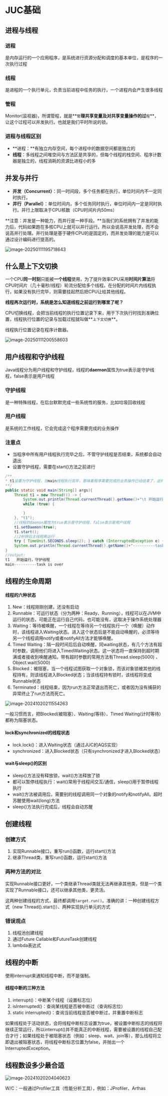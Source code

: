 # JUC基础



## 进程与线程

### 进程

是内存运行的一个应用程序，是系统进行资源分配和调度的基本单位，是程序的一次执行过程

### 线程

是进程的一个执行单元，负责当前进程中任务的执行，一个进程内会产生很多线程

### 管程

Monitor(监视器)，所谓管程，就是**`管`**理共享变量及对共享变量操作的过**`程`**，让这个过程可以并发执行。也就是我们平时所说的锁。

### 进程与线程区别

- **进程：**有独立内存空间，每个进程中的数据空间都是独立的
- **线程**：多线程之间堆空间与方法区是共享的，但每个线程的栈空间、程序计数器是独立的，线程消耗的资源比进程小的多

## 并发与并行

- **并发（Concurrent）**：同一时间段，多个任务都在执行，单位时间内不⼀定同时执行。
- **并行（Parallel）**：单位时间内，多个任务同时执行，单位时间内一定是同时执行。并行上限取决于CPU核数（CPU时间片内50ms）

**注意：并发是一种能力，而并行是一种手段。**当我们的系统拥有了并发的能力后，代码如果跑在多核CPU上就可以并行运行。所以会说高并发处理，而不会说高并行处理。并行处理是基于硬件CPU的是固定的，而并发处理的能力是可以通过设计编码进行提高的。

![image-20250111195718643](assets/image-20250111195718643.png)

## 什么是上下文切换

一个CPU**同一时刻**只能被**一个线程**使用，为了提升效率CPU采用**时间片算法**将CPU时间片（几十毫秒/线程）轮流分配给多个线程。在分配的时间片内线程执行，如果没有执行完毕，则需要挂起然后把CPU让给其他线程。

**线程再次运行时，系统是怎么知道线程之前运行到哪里了呢？**

CPU切换线程，会把当前线程的执行位置记录下来，用于下次执行时找到准确位置，线程执行位置的记录与加载过程就叫做**`上下文切换`**。

线程执行位置记录在程序计数器。

![image-20250111200558603](assets/image-20250111200558603.png)



## 用户线程和守护线程

Java线程分为用户线程和守护线程，线程的**daemon**属性为true表示是守护线程，false表示是用户线程

### 守护线程

是一种特殊线程，在后台默默完成一些系统性的服务，比如垃圾回收线程

### 用户线程

是系统的工作线程，它会完成这个程序需要完成的业务操作

### 注意点

- 当程序中所有用户线程执行完毕之后，不管守护线程是否结束，系统都会自动退出
- 设置守护线程，需要在start()方法之前进行

```java
/**
* t1设置为守护线程，当main线程执行完毕，意味着程序需要完成的业务操作已经结束了，此时虽然守护线程t1还未执行结束，但是系统也自动退出了。所以当系统只剩下守护进程的时候，java虚拟机会自动退出。
**/
public static void main(String[] args){
    Thread t1 = new Thread(() -> {
        System.out.println(Thread.currentThread().getName()+"\t 开始运行，"+(Thread.currentThread().isDaemon() ? "守护线程":"用户线程"));
        while (true) {

        }
    }, "t1");
    //线程的daemon属性为true表示是守护线程，false表示是用户线程
    t1.setDaemon(true);
    t1.start();
    //2秒钟后主线程再运行
    try { TimeUnit.SECONDS.sleep(2); } catch (InterruptedException e) { e.printStackTrace(); }
    System.out.println(Thread.currentThread().getName()+"----------task is over");
}
//output:
t1	 开始运行，守护线程
main----------task is over
```

## 线程的生命周期

#### 线程的六种状态

1. New：线程刚刚创建，还没有启动
2. Runnable：可运行状态（分为两种：Ready、Running），线程可以在JVM中运行的状态，可能正在运行自己代码，也可能没有，这取决于操作系统处理器
3. Waiting：等待被唤醒，一个线程在等待另一个线程执行一个（唤醒）动作时，该线程进入Waiting状态。进入这个状态后是不能自动唤醒的，必须等待另一个线程调用notify或者notifyAll方法才能够唤醒。
4. Timed Waiting：隔一段时间后后自动唤醒，同waiting状态，有几个方法有超时参数，调用他们将进入TimedWaiting状态。这一状态将一直保持到超时期满或者接收到唤醒通知。带有超时参数的常用方法有Thread.sleep(5000) 、Object.wait(5000)
5. Blocked：被阻塞，当一个线程试图获取一个对象锁，而该对象锁被其他的线程持有，则该线程进入Blocked状态；当该线程持有锁时，该线程将变成Runnable状态
6. Terminated：线程结束，因为run方法正常退出而死亡，或者因为没有捕获的异常终止了run方法而死亡。

![image-20241020211554263](assets/image-20241020211554263.png)

一般习惯而言，把Blocked(被阻塞）、Waiting(等待）、Timed Waiting(计时等待）都称为阻塞状态。

#### lock和synchronized的线程状态

- lock.lock()：进入Waiting状态（通过JUC的AQS实现）
- synchronized：进入Blocked状态（只有synchronized才进入Blocked状态）

#### wait与sleep()的区别

- sleep()方法没有释放锁，wait()方法释放了锁
- 都可以暂停线程执行：wait()常用于线程间交互/通信，sleep()用于暂停线程执行
- wait()方法被调用后，需要别的线程调用同一个对象的notify和notifyAll。超时苏醒使用wait(long)方法
- sleep()方法执行完成后，线程会自动苏醒

## 创建线程

### 创建方式

1. 实现Runnable接口，重写run()函数，运行start()方法
2. 继承Thread类，重写run()函数，运行start()方法

### 两种方法的对比

实现Runnable接口更好，一个类继承Thread类就无法再继承其他类，但是一个类实现了Runnable接口，还可以继承其他类，更灵活。

这两种创建线程的方式，最终都调用`target.run()`。准确的讲：一种创建线程方式（new Thread().start()）、两种实现执行单元的方式

### 错误观点

1. 线程池创建线程
2. 通过Future Callable和FutureTask创建线程
3. lambda表达式

## 线程的中断

使用interrupt来通知线程中断，而不是强制。

#### 线程中断的三种方法

1. interrupt()：中断某个线程（设置标志位）
2. isInterrupted()：查询某线程是否被中断过（查询标志位）
3. static interrupted()：查询当前线程是否被中断过，并重置中断标志

如果线程处于活动状态，会将线程中断标志设置为true，被设置中断标志的线程将继续正常运行，所以interrupt()并不能真正的中断线程，需要被设置的线程自己配合才行；如果线程处于被阻塞状态（例如：sleep、wait、join等），那么线程将立即退出被阻塞状态，将线程中断标志位置为false，并抛出一个InterruptedException。

## 线程数设多少最合适

![image-20241020204040623](assets/image-20241020204040623.png)

W/C：一般通过Profiler工具（性能分析工具），例如：JProfiler、Arthas







